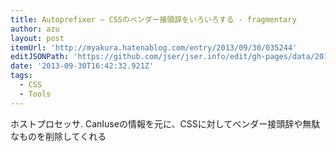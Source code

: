 ```yaml
---
title: Autoprefixer ― CSSのベンダー接頭辞をいろいろする - fragmentary
author: azu
layout: post
itemUrl: 'http://myakura.hatenablog.com/entry/2013/09/30/035244'
editJSONPath: 'https://github.com/jser/jser.info/edit/gh-pages/data/2013/09/index.json'
date: '2013-09-30T16:42:32.921Z'
tags:
  - CSS
  - Tools
---
```

ホストプロセッサ. CanIuseの情報を元に、CSSに対してベンダー接頭辞や無駄なものを削除してくれる
